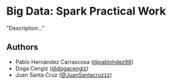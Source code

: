 # Big Data: Spark Practical Work

"Description..."

## Authors
* Pablo Hernández Carrascosa ([@pablohdez98](https://github.com/pablohdez98))
* Doga Cengiz ([@dogacengiz](https://github.com/dogacengiz))
* Juan Santa Cruz ([@JuanSantacruzzz](https://github.com/JuanSantacruzzz))